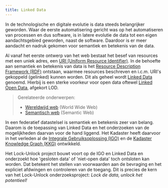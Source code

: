 ```yaml
---
title: Linked Data
---
```

In de technologische en digitale evolutie is data steeds belangrijker geworden. Waar de eerste
automatisering gericht was op het automatiseren van processen en dus software, is in latere evolutie
de data tot een eigen aandachtsgebied geworden, naast de software. Daardoor is er meer aandacht en
nadruk gekomen voor semantiek en betekenis van de data.

Al vanaf het eerste ontwerp van het web bestaat het besef van resources met een uniek adres, een <a
href="https://nl.wikipedia.org/wiki/Uniform_resource_identifier" target="_blank">URI (Uniform
Resource Identifier)</a>. In de behoefte aan semantiek en betekenis van data is het <a
href="https://nl.wikipedia.org/wiki/Resource_Description_Framework" target="_blank">Resource
Description Framework (RDF)</a> ontstaan, waarmee resources beschreven en i.c.m. URI's gekoppeld
(gelinked) kunnen worden.  Dit als geheel wordt <a href="https://nl.wikipedia.org/wiki/Linked_data"
target="_blank">Linked Data</a> genoemd. Hierbij is een sterke voorkeur voor open data oftewel <a
href="https://nl.wikipedia.org/wiki/Linked_data#Linked_open_data" target="_blank">Linked Open
Data</a>, afgekort LOD.

> Gerelateerde onderwerpen: 
> 
> - <a href="https://nl.wikipedia.org/wiki/Wereldwijd_web" target="_blank">Wereldwijd web</a> (World
>   Wide Web)
> - <a href="https://nl.wikipedia.org/wiki/Semantisch_web" target="_blank">Semantisch web</a>
>   (Semantic Web)

In een federatief datastelsel is semantiek en betekenis zeer van belang. Daarom is de toepassing van
Linked Data en het onderzoeken van de mogelijkheden daarvan voor de hand liggend. Het Kadaster heeft
daarvoor in het verleden al de <a href="https://labs.kadaster.nl/cases/integralegebruiksoplossing"
target="_blank">Integrale Gebruiksoplossing (IGO)</a> en de <a
href="https://labs.kadaster.nl/thema/Knowledge_graph" target="_blank">Kadaster Knowledge Graph
(KKG)</a> ontwikkeld.

Het Lock-Unlock project bouwt voort op de IGO en Linked Data en onderzoekt hoe 'gesloten data' of
'niet-open data' toch ontsloten kan worden. Dat betekent het stellen van voorwaarden aan de
bevraging en het expliciet afdwingen en controleren van de toegang. Dit is precies de kern van het
Lock-Unlock onderzoeksproject: _Lock de data, unlock het potentieel!_
